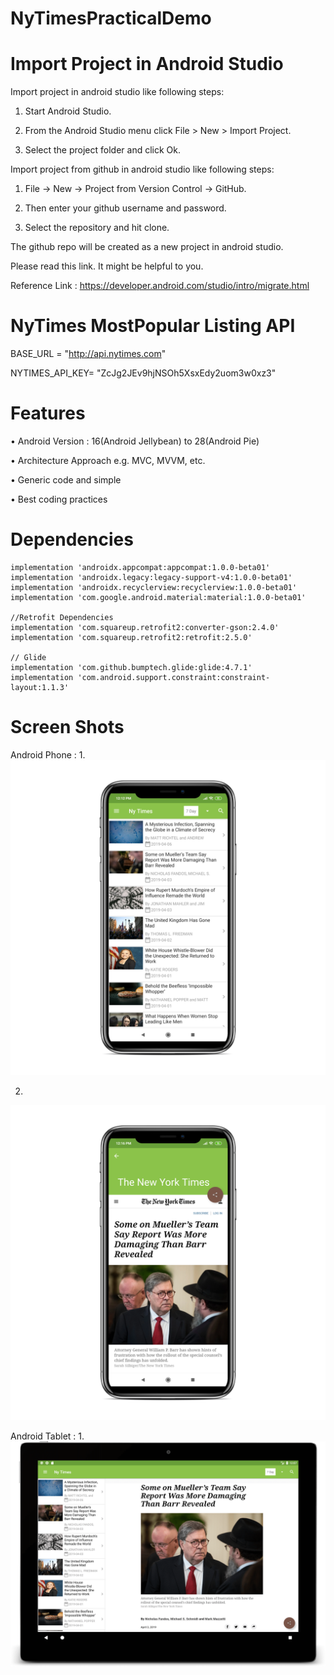 # NyTimesPracticalDemo


# Import Project in Android Studio
Import project in android studio like following steps:

1. Start Android Studio.

2. From the Android Studio menu click File > New > Import Project.

3. Select the project folder and click Ok.


Import project from github in android studio like following steps:

1. File -> New -> Project from Version Control -> GitHub. 

2. Then enter your github username and password. 

3. Select the repository and hit clone.

The github repo will be created as a new project in android studio.

Please read this link. It might be helpful to you.

Reference Link : https://developer.android.com/studio/intro/migrate.html


# NyTimes MostPopular Listing API

BASE_URL = "http://api.nytimes.com"

NYTIMES_API_KEY= "ZcJg2JEv9hjNSOh5XsxEdy2uom3w0xz3"

# Features

• Android Version : 16(Android Jellybean) to 28(Android Pie)

• Architecture Approach e.g. MVC, MVVM, etc.

• Generic code and simple

• Best coding practices

# Dependencies

    implementation 'androidx.appcompat:appcompat:1.0.0-beta01'
    implementation 'androidx.legacy:legacy-support-v4:1.0.0-beta01'
    implementation 'androidx.recyclerview:recyclerview:1.0.0-beta01'
    implementation 'com.google.android.material:material:1.0.0-beta01'

    //Retrofit Dependencies
    implementation 'com.squareup.retrofit2:converter-gson:2.4.0'
    implementation 'com.squareup.retrofit2:retrofit:2.5.0'

    // Glide
    implementation 'com.github.bumptech.glide:glide:4.7.1'
    implementation 'com.android.support.constraint:constraint-layout:1.1.3'
    
    
# Screen Shots

Android Phone : 
1.
![](screenshots/Phone1.png)

2. 
![](screenshots/Phone2.png)

Android Tablet : 
1. 
![](screenshots/tab.png)


